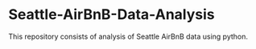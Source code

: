 # Seattle-AirBnB-Data-Analysis
This repository consists of analysis of Seattle AirBnB data using python.
